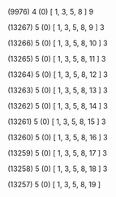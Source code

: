 (9976) 4 (0) [ 1, 3, 5, 8 ] 9 


(13267) 5 (0) [ 1, 3, 5, 8, 9 ] 3 


(13266) 5 (0) [ 1, 3, 5, 8, 10 ] 3 


(13265) 5 (0) [ 1, 3, 5, 8, 11 ] 3 


(13264) 5 (0) [ 1, 3, 5, 8, 12 ] 3 


(13263) 5 (0) [ 1, 3, 5, 8, 13 ] 3 


(13262) 5 (0) [ 1, 3, 5, 8, 14 ] 3 


(13261) 5 (0) [ 1, 3, 5, 8, 15 ] 3 


(13260) 5 (0) [ 1, 3, 5, 8, 16 ] 3 


(13259) 5 (0) [ 1, 3, 5, 8, 17 ] 3 


(13258) 5 (0) [ 1, 3, 5, 8, 18 ] 3 


(13257) 5 (0) [ 1, 3, 5, 8, 19 ]  

